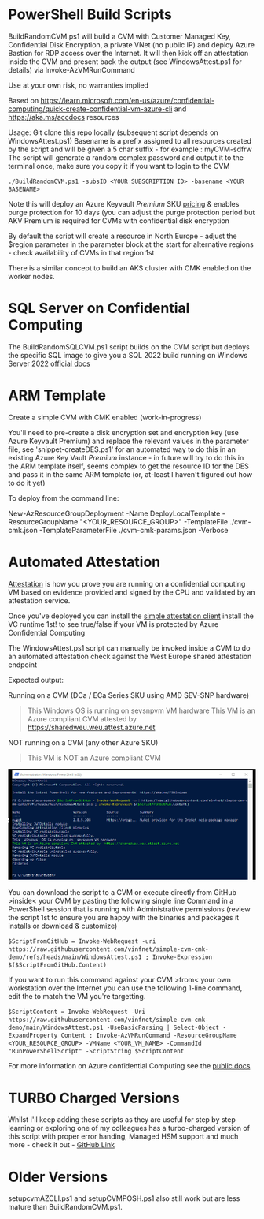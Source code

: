 # PowerShell Build Scripts

BuildRandomCVM.ps1 will build a CVM with Customer Managed Key, Confidential Disk Encryption, a private VNet (no public IP) and deploy Azure Bastion for RDP access over the Internet. It will then kick off an attestation inside the CVM and present back the output (see WindowsAttest.ps1 for details) via Invoke-AzVMRunCommand

Use at your own risk, no warranties implied

Based on https://learn.microsoft.com/en-us/azure/confidential-computing/quick-create-confidential-vm-azure-cli and https://aka.ms/accdocs resources

Usage: 
Git clone this repo locally (subsequent script depends on WindowsAttest.ps1)
Basename is a prefix assigned to all resources created by the script and will be given a 5 char suffix - for example : myCVM-sdfrw
The script will generate a random complex password and output it to the terminal once, make sure you copy it if you want to login to the CVM

```
./BuildRandomCVM.ps1 -subsID <YOUR SUBSCRIPTION ID> -basename <YOUR BASENAME>
```
Note this will deploy an Azure Keyvault *Premium* SKU [pricing](https://azure.microsoft.com/en-gb/pricing/details/key-vault/#pricing) & enables purge protection for 10 days (you can adjust the purge protection period but AKV Premium is required for CVMs with confidential disk encryption

By default the script will create a resource in North Europe - adjust the $region parameter in the parameter block at the start for alternative regions - check availability of CVMs in that region 1st

There is a similar concept to build an AKS cluster with CMK enabled on the worker nodes.

# SQL Server on Confidential Computing

The BuildRandomSQLCVM.ps1 script builds on the CVM script but deploys the specific SQL image to give you a SQL 2022 build running on Windows Server 2022 [official docs](https://learn.microsoft.com/en-gb/azure/azure-sql/virtual-machines/windows/sql-vm-create-confidential-vm-how-to?view=azuresql)

# ARM Template
Create a simple CVM with CMK enabled (work-in-progress)

You'll need to pre-create a disk encryption set and encryption key (use Azure Keyvault Premium) and replace the relevant values in the parameter file, see 'snippet-createDES.ps1' for an automated way to do this in an existing Azure Key Vault _Premium_ instance - in future will try to do this in the ARM template itself, seems complex to get the resource ID for the DES and pass it in the same ARM template (or, at-least I haven't figured out how to do it yet)

To deploy from the command line:

New-AzResourceGroupDeployment -Name DeployLocalTemplate -ResourceGroupName "<YOUR_RESOURCE_GROUP>" -TemplateFile ./cvm-cmk.json  -TemplateParameterFile ./cvm-cmk-params.json -Verbose

# Automated Attestation

[Attestation](https://learn.microsoft.com/en-us/azure/confidential-computing/attestation-solutions) is how you prove you are running on a confidential computing VM based on evidence provided and signed by the CPU and validated by an attestation service.

Once you've deployed you can install the [simple attestation client](https://github.com/Azure/confidential-computing-cvm-guest-attestation/blob/main/cvm-platform-checker-exe/README.md) install the VC runtime 1st! to see true/false if your VM is protected by Azure Confidential Computing

The WindowsAttest.ps1 script can manually be invoked inside a CVM to do an automated attestation check against the West Europe shared attestation endpoint

Expected output:

Running on a CVM (DCa / ECa Series SKU using AMD SEV-SNP hardware)
>    This  Windows  OS is running on  sevsnpvm VM hardware
>    This VM is an Azure compliant CVM attested by  https://sharedweu.weu.attest.azure.net

NOT running on a CVM (any other Azure SKU)
>    This VM is NOT an Azure compliant CVM

![Screenshot of output from attestation script](./AttestationClientScreenshot.png)



You can download the script to a CVM or execute directly from GitHub >inside< your CVM by pasting the following single line Command in a PowerShell session that is running with Administrative permissions (review the script 1st to ensure you are happy with the binaries and packages it installs or download & customize)

```
$ScriptFromGitHub = Invoke-WebRequest -uri https://raw.githubusercontent.com/vinfnet/simple-cvm-cmk-demo/refs/heads/main/WindowsAttest.ps1 ; Invoke-Expression $($ScriptFromGitHub.Content)
```

If you want to run this command against your CVM >from< your own workstation over the Internet you can use the following 1-line command, edit the <VARIABLES> to match the VM you're targetting.

    $ScriptContent = Invoke-WebRequest -Uri https://raw.githubusercontent.com/vinfnet/simple-cvm-cmk-demo/main/WindowsAttest.ps1 -UseBasicParsing | Select-Object -ExpandProperty Content ; Invoke-AzVMRunCommand -ResourceGroupName <YOUR_RESOURCE_GROUP> -VMName <YOUR_VM_NAME> -CommandId "RunPowerShellScript" -ScriptString $ScriptContent



For more information on Azure confidential Computing see the [public docs](https//aka.ms/accdocs)

# TURBO Charged Versions

Whilst I'll keep adding these scripts as they are useful for step by step learning or exploring one of my colleagues has a turbo-charged version of this script with proper error handing, Managed HSM support and much more - check it out - [GitHub Link](https://github.com/RZomermanMS/CVM)

# Older Versions

setupcvmAZCLI.ps1 and setupCVMPOSH.ps1 also still work but are less mature than BuildRandomCVM.ps1.
